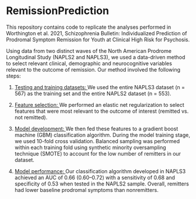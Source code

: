 # RemissionPrediction

This repository contains code to replicate the analyses performed in Worthington et al. 2021, Schizophrenia Bulletin: Individualized Prediction of Prodromal Symptom Remission for Youth at Clinical High Risk for Psychosis. 

Using data from two distinct waves of the North American Prodrome Longitudinal Study (NAPLS2 and NAPLS3), we used a data-driven method to select relevant clinical, demographic and neurocognitive variables relevant to the outcome of remission. Our method involved the following steps:

1) <u> Testing and training datasets: </u> We used the entire NAPLS3 dataset (n = 567) as the training set and the entire NAPLS2 dataset (n = 553). 

2) <u> Feature selection: </u> We performed an elastic net regularization to select features that were most relevant to the outcome of interest (remitted vs. not remitted). 

3) <u> Model development: </u> We then fed these features to a gradient boost machine (GBM) classification algorithm. During the model training stage, we used 10-fold cross validation. Balanced sampling was performed within each training fold using synthetic minority oversampling technique (SMOTE) to account for the low number of remitters in our dataset. 

4) <u> Model performance: </u> Our classification algorithm developed in NAPLS3 achieved an AUC of 0.66 (0.60–0.72) with a sensitivity of 0.68 and specificity
of 0.53 when tested in the NAPLS2 sample. Overall, remitters had lower baseline prodromal symptoms than nonremitters.
